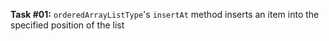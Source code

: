 **Task #01:** `orderedArrayListType`'s `insertAt` method inserts an item into the specified position of the list
